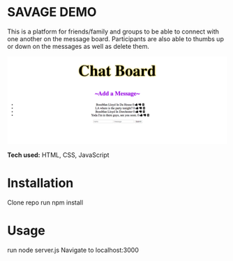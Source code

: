 # SAVAGE DEMO
This is a platform for friends/family and groups to be able to connect with one another on the message board.
Participants are also able to thumbs up or down on the messages as well as delete them.


![alt tag](savageDemo.png)

**Tech used:** HTML, CSS, JavaScript

# Installation
Clone repo
run npm install

# Usage
run node server.js
Navigate to localhost:3000
